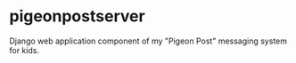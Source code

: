 pigeonpostserver
================

Django web application component of my "Pigeon Post" messaging system for kids.
